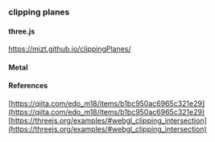 ### clipping planes

#### three.js

https://mizt.github.io/clippingPlanes/

#### Metal



#### References

[https://qiita.com/edo_m18/items/b1bc950ac6965c321e29](https://qiita.com/edo_m18/items/b1bc950ac6965c321e29)  
[https://threejs.org/examples/#webgl_clipping_intersection](https://threejs.org/examples/#webgl_clipping_intersection)